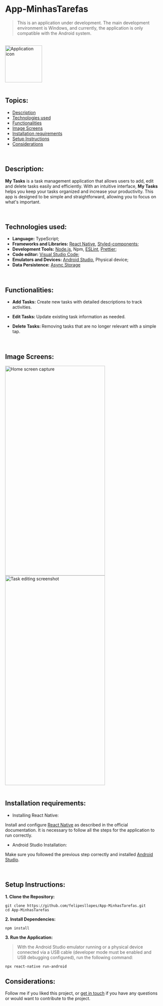 # App-MinhasTarefas

> This is an application under development. The main development environment is Windows, and currently, the application is only compatible with the Android system.

</br>

<img src="https://github.com/felipesllopes/App-MinhasTarefas/assets/99768939/2585a9da-ca72-4eb9-a5df-de5952e49a95" alt="Application icon" width="120" height="120" />

<br/>
<br/>


## Topics:

- [Description](#description)
- [Technologies used](#technologies)
- [Functionalities](#functionalities)
- [Image Screens](#image-screens)
- [Installation requirements](#installation-requirements)
- [Setup Instructions](#setup-instructions)
- [Considerations](#considerations)

<br/>


## Description: <a name="description"></a>

<strong>My Tasks</strong> is a task management application that allows users to add, edit and delete tasks easily and efficiently. With an intuitive interface, <strong>My Tasks</strong> helps you keep your tasks organized and increase your productivity. This app is designed to be simple and straightforward, allowing you to focus on what's important.

<br/>

## Technologies used: <a name="technologies"></a>

- <strong>Language:</strong> TypeScript;
- <strong>Frameworks and Libraries:</strong> <a href="https://reactnative.dev">React Native</a>, <a href="https://styled-components.com/">Styled-components</a>;
- <strong>Development Tools:</strong> <a href="https://nodejs.org/en">Node.js</a>, Npm, <a href="https://eslint.org/">ESLint</a>, <a href="https://prettier.io/">Prettier</a>;
- <strong>Code editor:</strong> <a href="https://code.visualstudio.com/">Visual Studio Code</a>;
- <strong>Emulators and Devices:</strong> <a href="https://developer.android.com/studio?gad_source=1&gclid=CjwKCAjw34qzBhBmEiwAOUQcF9kSopNno5RWRSQ0WyLk1bB4XyOl_5QcNoTa-4kETbUYq4MxXY1bdRoCmXcQAvD_BwE&gclsrc=aw.ds&hl=pt-br">Android Studio</a>, Physical device;
- <strong>Data Persistence:</strong> <a href="https://reactnative.dev/docs/asyncstorage">Async Storage</a>


<br/>


## Functionalities: <a name="functionalities"></a>

- <strong>Add Tasks:</strong> 
Create new tasks with detailed descriptions to track activities.

- <strong>Edit Tasks: </strong>
Update existing task information as needed.

- <strong>Delete Tasks: </strong>
Removing tasks that are no longer relevant with a simple tap.


<br/>


## Image Screens: <a name="image-screens"> </a>


<img src="https://github.com/felipesllopes/App-MinhasTarefas/assets/99768939/d2b40baa-f904-4f8f-b897-4b0585faebcc" alt="Home screen capture" width="325,6" height="680">
<img src="https://github.com/felipesllopes/App-MinhasTarefas/assets/99768939/0ddf6277-2386-4d0b-ab1e-6031a96d0d47" alt="Task editing screenshot" width="325,6" height="680">

</br>
</br>

## Installation requirements: <a name="installation-requirements"> </a>

- Installing React Native:

Install and configure <a href="https://reactnative.dev/docs/set-up-your-environment">React Native</a> as described in the official documentation.
It is necessary to follow all the steps for the application to run correctly.

- Android Studio Installation:

Make sure you followed the previous step correctly and installed <a href="https://developer.android.com/studio?hl=pt-br">Android Studio</a>.


</br>

## Setup Instructions: <a name="setup-instructions"> </a>


<strong>1. Clone the Repository:</strong>
```
git clone https://github.com/felipesllopes/App-MinhasTarefas.git
cd App-MinhasTarefas
```

<strong>2. Install Dependencies:</strong>
```
npm install
```

<strong>3. Run the Application:</strong>

> With the Android Studio emulator running or a physical device connected via a USB cable (developer mode must be enabled and USB debugging configured), run the following command:

```
npx react-native run-android
```


## Considerations:

Follow me if you liked this project, or <a href="https://github.com/felipesllopes/felipesllopes/tree/main/#contact">get in touch</a> if you have any questions or would want to contribute to the project.

